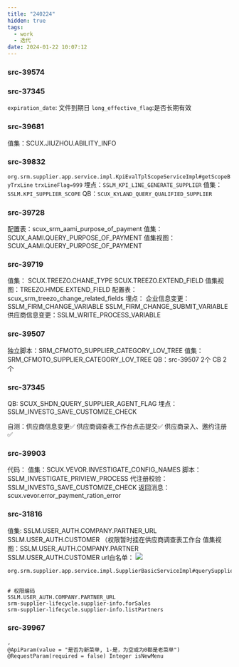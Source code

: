```yaml
---
title: "240224"
hidden: true
tags:
  - work
  - 迭代
date: 2024-01-22 10:07:12
---
```

### src-39574



### src-37345

`expiration_date`: 文件到期日
`long_effective_flag`:是否长期有效


### src-39681

值集：SCUX.JIUZHOU.ABILITY_INFO


### src-39832

`org.srm.supplier.app.service.impl.KpiEvalTplScopeServiceImpl#getScopeByTrxLine`
`trxLineFlag=999`
埋点：`SSLM_KPI_LINE_GENERATE_SUPPLIER`
值集：`SSLM.KPI_SUPPLIER_SCOPE`
QB：`SCUX_KYLAND_QUERY_QUALIFIED_SUPPLIER`


### src-39728

配置表：scux_srm_aami_purpose_of_payment
值集：SCUX_AAMI.QUERY_PURPOSE_OF_PAYMENT
值集视图：SCUX_AAMI.QUERY_PURPOSE_OF_PAYMENT


### src-39719

值集：  SCUX.TREEZO.CHANE_TYPE
			SCUX.TREEZO.EXTEND_FIELD
值集视图：TREEZO.HMDE.EXTEND_FIELD
配置表：scux_srm_treezo_change_related_fields
埋点：
	企业信息变更：SSLM_FIRM_CHANGE_VARIABLE
						SSLM_FIRM_CHANGE_SUBMIT_VARIABLE
	供应商信息变更：SSLM_WRITE_PROCESS_VARIABLE


### src-39507

独立脚本：SRM_CFMOTO_SUPPLIER_CATEGORY_LOV_TREE
值集：SRM_CFMOTO_SUPPLIER_CATEGORY_LOV_TREE
QB：src-39507   2个
CB 2个

### src-37345

QB:  SCUX_SHDN_QUERY_SUPPLIER_AGENT_FLAG
埋点：SSLM_INVESTG_SAVE_CUSTOMIZE_CHECK

自测：供应商信息变更✅
供应商调查表工作台点击提交✅
供应商录入、邀约注册✅

### src-39903
代码：
值集：SCUX.VEVOR.INVESTIGATE_CONFIG_NAMES
脚本：SSLM_INVESTIGATE_PRIVIEW_PROCESS
   代注册校验：SSLM_INVESTG_SAVE_CUSTOMIZE_CHECK
返回消息：scux.vevor.error_payment_ration_error



### src-31816

值集:  SSLM.USER_AUTH.COMPANY.PARTNER_URL
		  SSLM.USER_AUTH.CUSTOMER
（权限暂时挂在供应商调查表工作台
值集视图：SSLM.USER_AUTH.COMPANY.PARTNER
				 SSLM.USER_AUTH.CUSTOMER
url白名单：
![](https://s3.bmp.ovh/imgs/2024/02/06/f75375417764d662.png)


```
org.srm.supplier.app.service.impl.SupplierBasicServiceImpl#querySupplierInfo


```

```
# 权限编码
SSLM.USER_AUTH.COMPANY.PARTNER_URL
srm-supplier-lifecycle.supplier-info.forSales
srm-supplier-lifecycle.supplier-info.listPartners
```


### src-39967

```
,  
@ApiParam(value = "是否为新菜单, 1-是，为空或为0都是老菜单") @RequestParam(required = false) Integer isNewMenu
```